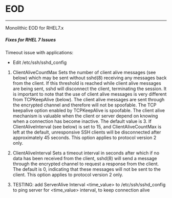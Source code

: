 # EOD
***
Monolithic EOD for RHEL7.x

##### Fixes for RHEL 7 Issues
Timeout issue with applications:<br/>
- Edit /etc/ssh/sshd_config<br/>

1) ClientAliveCountMax
             Sets the number of client alive messages (see below) which may be sent without sshd(8) receiving any messages back from the client. If this threshold is reached while client alive messages are being sent, sshd will disconnect the client, terminating the session. It is important to note that the use of client alive messages is very different from TCPKeepAlive (below). The client alive messages are sent through the encrypted channel and therefore will not be spoofable. The TCP keepalive option enabled by TCPKeepAlive is spoofable.  The client alive mechanism is valuable when the client or server depend on knowing when a connection has become inactive. The default value is 3. If ClientAliveInterval (see below) is set to 15, and ClientAliveCountMax is left at the default, unresponsive SSH clients will be disconnected after approximately 45 seconds. This option applies to protocol version 2 only.<br/>

2) ClientAliveInterval
             Sets a timeout interval in seconds after which if no data has been received from the client, sshd(8) will send a message through the encrypted channel to request a response from the client. The default is 0, indicating that these messages will not be sent to the client. This option applies to protocol version 2 only.<br/>

3) TESTING: add ServerAlive Interval <time_value> to /etc/ssh/sshd_config to ping server for <time_value> interval, to keep connection alive<br/>
